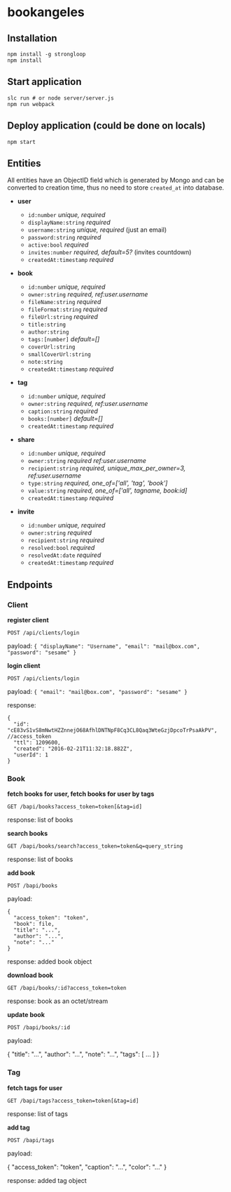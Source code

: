 # bookangeles

## Installation
```
npm install -g strongloop
npm install
```

## Start application
```
slc run # or node server/server.js
npm run webpack
```

## Deploy application (could be done on locals)
```
npm start
```

## Entities

All entities have an ObjectID field which is generated by Mongo and can be converted to creation time, thus no need to store `created_at` into database.

- **user**
  - `id:number` *unique, required*
  - `displayName:string` *required*
  - `username:string` *unique, required* (just an email)
  - `password:string` *required*
  - `active:bool` *required*
  - `invites:number` *required, default=5?* (invites countdown)
  - `createdAt:timestamp` *required*

- **book**
  - `id:number` *unique, required*
  - `owner:string` *required, ref:user.username*
  - `fileName:string` *required*
  - `fileFormat:string` *required*
  - `fileUrl:string` *required*
  - `title:string` 
  - `author:string` 
  - `tags:[number]` *default=[]*
  - `coverUrl:string`
  - `smallCoverUrl:string`
  - `note:string`
  - `createdAt:timestamp` *required*

- **tag**
  - `id:number` *unique, required*
  - `owner:string` *required, ref:user.username* 
  - `caption:string` *required*
  - `books:[number]` *default=[]*
  - `createdAt:timestamp` *required*
  
- **share**
  - `id:number` *unique, required*
  - `owner:string` *required ref:user.username*
  - `recipient:string` *required, unique_max_per_owner=3, ref:user.username*
  - `type:string` *required, one_of=['all', 'tag', 'book']*
  - `value:string` *required, one_of=['all', tagname, book:id]*
  - `createdAt:timestamp` *required*

- **invite**
  - `id:number` *unique, required*
  - `owner:string` *required*
  - `recipient:string` *required*
  - `resolved:bool` *required*
  - `resolvedAt:date` *required*
  - `createdAt:timestamp` *required*

## Endpoints

### Client

**register client**

`POST /api/clients/login`

payload: `{ "displayName": "Username", "email": "mail@box.com", "password": "sesame" }`

**login client**

`POST /api/clients/login`

payload: `{ "email": "mail@box.com", "password": "sesame" }`

response:

	{
	  "id": "cE83vS1vS8mNwtHZZnnejO68AfhlDNTNpF8Cq3CL8Qaq3WteGzjDpcoTrPsaAkPV", //access_token
	  "ttl": 1209600,
	  "created": "2016-02-21T11:32:18.882Z",
	  "userId": 1
	}


### Book

**fetch books for user, fetch books for user by tags**

`GET /bapi/books?access_token=token[&tag=id]`

response: list of books

**search books**

`GET /bapi/books/search?access_token=token&q=query_string`

response: list of books

**add book**

`POST /bapi/books`

payload:

	{ 
	  "access_token": "token",
	  "book": file,
	  "title": "...",
	  "author": "...",
	  "note": "..."
	}

response: added book object

**download book**

`GET /bapi/books/:id?access_token=token`

response: book as an octet/stream

**update book**

`POST /bapi/books/:id`

payload:

  { 
    "title": "...",
    "author": "...",
    "note": "...",
    "tags": [ ... ]
  }

### Tag

**fetch tags for user**

`GET /bapi/tags?access_token=token[&tag=id]`

response: list of tags

**add tag**

`POST /bapi/tags`

payload:

  { 
    "access_token": "token",
    "caption": "...",
    "color": "..."
  }

response: added tag object

